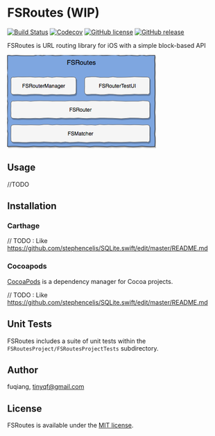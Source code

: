# FSRoutes (WIP)
[![Build Status](https://travis-ci.org/TinyQ/FSRoutes.svg?branch=master)](https://travis-ci.org/TinyQ/FSRoutes)
[![Codecov](https://codecov.io/gh/TinyQ/FSRoutes/branch/master/graph/badge.svg)](https://codecov.io/gh/TinyQ/FSRoutes)
[![GitHub license](https://img.shields.io/badge/license-MIT-blue.svg)](https://github.com/TinyQ/FSRoutes/blob/master/LICENSE)
[![GitHub release](https://img.shields.io/github/release/TinyQ/FSRoutes.svg)](https://github.com/TinyQ/FSRoutes/releases)

FSRoutes is URL routing library for iOS with a simple block-based API

![images](Images/FSRoutes-top.png)

## Usage

//TODO

## Installation

### Carthage

// TODO : Like https://github.com/stephencelis/SQLite.swift/edit/master/README.md

### Cocoapods

[CocoaPods][] is a dependency manager for Cocoa projects.

// TODO : Like https://github.com/stephencelis/SQLite.swift/edit/master/README.md

[CocoaPods]: https://cocoapods.org
[CocoaPods Installation]: https://guides.cocoapods.org/using/getting-started.html#getting-started

## Unit Tests
FSRoutes includes a suite of unit tests within the `FSRoutesProject/FSRoutesProjectTests` subdirectory. 

## Author

fuqiang, tinyqf@gmail.com

## License
FSRoutes is available under the [MIT license](https://github.com/TinyQ/FSRoutes/blob/master/LICENSE).


